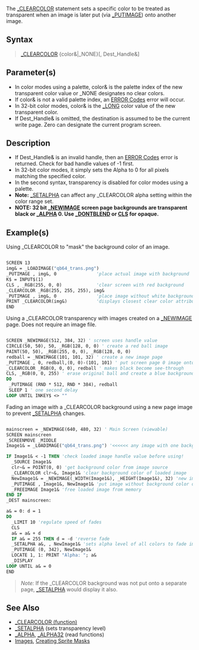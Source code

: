 The [_CLEARCOLOR](_CLEARCOLOR) statement sets a specific color to be treated as transparent when an image is later put (via [_PUTIMAGE](_PUTIMAGE)) onto another image. 

## Syntax

> [_CLEARCOLOR](_CLEARCOLOR) {color&|_NONE}[, Dest_Handle&]

## Parameter(s)

* In color modes using a palette, color& is the palette index of the new transparent color value or _NONE designates no clear colors.
* If color& is not a valid palette index, an [ERROR Codes](ERROR-Codes) error will occur.
* In 32-bit color modes, color& is the [_LONG](_LONG) color value of the new transparent color.
* If Dest_Handle& is omitted, the destination is assumed to be the current write page. Zero can designate the current program screen.

## Description

* If Dest_Handle& is an invalid handle, then an [ERROR Codes](ERROR-Codes) error is returned. Check for bad handle values of -1 first.
* In 32-bit color modes, it simply sets the Alpha to 0 for all pixels matching the specified color.
* In the second syntax, transparency is disabled for color modes using a palette.
* **Note:** [_SETALPHA](_SETALPHA) can affect any _CLEARCOLOR alpha setting within the color range set.
* **NOTE: 32 bit [_NEWIMAGE](_NEWIMAGE) screen page backgrounds are transparent black or [_ALPHA](_ALPHA) 0. Use [_DONTBLEND](_DONTBLEND) or [CLS](CLS) for opaque.**

## Example(s)

Using _CLEARCOLOR to "mask" the background color of an image.

```vb

SCREEN 13
img& = _LOADIMAGE("qb64_trans.png")
_PUTIMAGE , img&, 0               'place actual image with background
K$ = INPUT$(1)
CLS , _RGB(255, 0, 0)             'clear screen with red background
_CLEARCOLOR _RGB(255, 255, 255), img&
_PUTIMAGE , img&, 0               'place image without white background
PRINT _CLEARCOLOR(img&)           'displays closest clear color attribute
END 

```

Using a _CLEARCOLOR transparency with images created on a [_NEWIMAGE](_NEWIMAGE) page. Does not require an image file.

```vb

SCREEN _NEWIMAGE(512, 384, 32) ' screen uses handle value
CIRCLE(50, 50), 50, _RGB(128, 0, 0) ' create a red ball image
PAINT(50, 50), _RGB(255, 0, 0), _RGB(128, 0, 0)
redball = _NEWIMAGE(101, 101, 32) ' create a new image page
_PUTIMAGE , 0, redball,(0, 0)-(101, 101) ' put screen page 0 image onto redball page
_CLEARCOLOR _RGB(0, 0, 0), redball ' makes black become see-through
CLS, _RGB(0, 0, 255) ' erase original ball and create a blue background
DO
 _PUTIMAGE (RND * 512, RND * 384), redball
 SLEEP 1 ' one second delay
LOOP UNTIL INKEY$ <> "" 

```

Fading an image with a _CLEARCOLOR background using a new page image to prevent [_SETALPHA](_SETALPHA) changes.

```vb

mainscreen = _NEWIMAGE(640, 480, 32) ' Main Screen (viewable)
SCREEN mainscreen
_SCREENMOVE _MIDDLE
Image1& = _LOADIMAGE("qb64_trans.png") '<<<<<< any image with one background color to clear

IF Image1& < -1 THEN 'check loaded image handle value before using!
  _SOURCE Image1&
  clr~& = POINT(0, 0) 'get background color from image source
  _CLEARCOLOR clr~&, Image1& 'clear background color of loaded image
  NewImage1& = _NEWIMAGE(_WIDTH(Image1&), _HEIGHT(Image1&), 32) 'new image page
  _PUTIMAGE , Image1&, NewImage1& 'put image without background color on new page
  _FREEIMAGE Image1& 'free loaded image from memory
END IF
_DEST mainscreen:

a& = 0: d = 1
DO
  _LIMIT 10 'regulate speed of fades
  CLS
  a& = a& + d
  IF a& = 255 THEN d = -d 'reverse fade 
  _SETALPHA a&, , NewImage1& 'sets alpha level of all colors to fade image page in/out
  _PUTIMAGE (0, 342), NewImage1& 
  LOCATE 1, 1: PRINT "Alpha: "; a&
  _DISPLAY
LOOP UNTIL a& = 0
END

```

> *Note:* If the _CLEARCOLOR background was not put onto a separate page, [_SETALPHA](_SETALPHA) would display it also.

## See Also

* [_CLEARCOLOR (function)](_CLEARCOLOR-(function))
* [_SETALPHA](_SETALPHA) (sets transparency level)
* [_ALPHA](_ALPHA), [_ALPHA32](_ALPHA32) (read functions)
* [Images](Images), [Creating Sprite Masks](Creating-Sprite-Masks)
